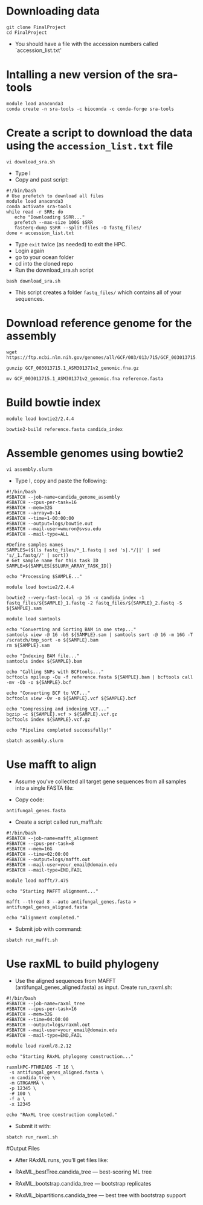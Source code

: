 # Downloading data
```
git clone FinalProject
cd FinalProject
```
- You should have a file with the accession numbers called `accession_list.txt'

# Intalling a new version of the sra-tools

```
module load anaconda3
conda create -n sra-tools -c bioconda -c conda-forge sra-tools
```

# Create a script to download the data using the `accession_list.txt` file

```
vi download_sra.sh
```

- Type I
- Copy and past script:

```
#!/bin/bash
# Use prefetch to download all files
module load anaconda3
conda activate sra-tools
while read -r SRR; do
   echo "Downloading $SRR..."
   prefetch --max-size 100G $SRR
   fasterq-dump $SRR --split-files -O fastq_files/
done < accession_list.txt
```
- Type `exit` twice (as needed) to exit the HPC.
- Login again
- go to your ocean folder
- cd into the cloned repo
- Run the download_sra.sh script

```
bash download_sra.sh
```
- This script creates a folder `fastq_files/` which contains all of your sequences.

# Download reference genome for the assembly
```
wget https://ftp.ncbi.nlm.nih.gov/genomes/all/GCF/003/013/715/GCF_003013715.1_ASM301371v2/GCF_003013715.1_ASM301371v2_genomic.fna.gz
```
```
gunzip GCF_003013715.1_ASM301371v2_genomic.fna.gz
```
```
mv GCF_003013715.1_ASM301371v2_genomic.fna reference.fasta
```

# Build bowtie index
```
module load bowtie2/2.4.4
```
```
bowtie2-build reference.fasta candida_index
```
# Assemble genomes using bowtie2
```
vi assembly.slurm
```
- Type I, copy and paste the following:
```
#!/bin/bash
#SBATCH --job-name=candida_genome_assembly
#SBATCH --cpus-per-task=16
#SBATCH --mem=32G
#SBATCH --array=0-14
#SBATCH --time=1-00:00:00
#SBATCH --output=logs/bowtie.out
#SBATCH --mail-user=wmuron@svsu.edu
#SBATCH --mail-type=ALL

#Define samples names
SAMPLES=($(ls fastq_files/*_1.fastq | sed 's|.*/||' | sed 's/_1.fastq//' | sort))
# Get sample name for this task ID
SAMPLE=${SAMPLES[$SLURM_ARRAY_TASK_ID]}

echo "Processing $SAMPLE..."

module load bowtie2/2.4.4

bowtie2 --very-fast-local -p 16 -x candida_index -1 fastq_files/${SAMPLE}_1.fastq -2 fastq_files/${SAMPLE}_2.fastq -S ${SAMPLE}.sam

module load samtools

echo "Converting and Sorting BAM in one step..."
samtools view -@ 16 -bS ${SAMPLE}.sam | samtools sort -@ 16 -m 16G -T /scratch/tmp_sort -o ${SAMPLE}.bam
rm ${SAMPLE}.sam

echo "Indexing BAM file..."
samtools index ${SAMPLE}.bam

echo "Calling SNPs with BCFtools..."
bcftools mpileup -Ou -f reference.fasta ${SAMPLE}.bam | bcftools call -mv -Ob -o ${SAMPLE}.bcf

echo "Converting BCF to VCF..."
bcftools view -Ov -o ${SAMPLE}.vcf ${SAMPLE}.bcf

echo "Compressing and indexing VCF..."
bgzip -c ${SAMPLE}.vcf > ${SAMPLE}.vcf.gz
bcftools index ${SAMPLE}.vcf.gz

echo "Pipeline completed successfully!"
```

```
sbatch assembly.slurm
```

# Use mafft to align
   - Assume you've collected all target gene sequences from all samples into a    single FASTA file:

-   Copy code:

```
antifungal_genes.fasta
```

- Create a script called run_mafft.sh:

```
#!/bin/bash
#SBATCH --job-name=mafft_alignment
#SBATCH --cpus-per-task=8
#SBATCH --mem=16G
#SBATCH --time=02:00:00
#SBATCH --output=logs/mafft.out
#SBATCH --mail-user=your_email@domain.edu
#SBATCH --mail-type=END,FAIL

module load mafft/7.475

echo "Starting MAFFT alignment..."

mafft --thread 8 --auto antifungal_genes.fasta > antifungal_genes_aligned.fasta

echo "Alignment completed."
```

- Submit job with command:
```
sbatch run_mafft.sh
```

# Use raxML to build phylogeny
- Use the aligned sequences from MAFFT (antifungal_genes_aligned.fasta) as input. Create run_raxml.sh:
```
#!/bin/bash
#SBATCH --job-name=raxml_tree
#SBATCH --cpus-per-task=16
#SBATCH --mem=32G
#SBATCH --time=04:00:00
#SBATCH --output=logs/raxml.out
#SBATCH --mail-user=your_email@domain.edu
#SBATCH --mail-type=END,FAIL

module load raxml/8.2.12

echo "Starting RAxML phylogeny construction..."

raxmlHPC-PTHREADS -T 16 \
 -s antifungal_genes_aligned.fasta \
 -n candida_tree \
 -m GTRGAMMA \
 -p 12345 \
 -# 100 \
 -f a \
 -x 12345

echo "RAxML tree construction completed."
```
- Submit it with:
```
sbatch run_raxml.sh
```
#Output Files
- After RAxML runs, you’ll get files like:

- RAxML_bestTree.candida_tree — best-scoring ML tree

- RAxML_bootstrap.candida_tree — bootstrap replicates

- RAxML_bipartitions.candida_tree — best tree with bootstrap support
